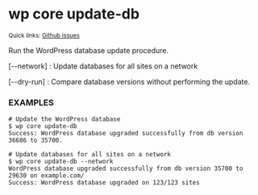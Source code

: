 # wp core update-db

<small>Quick links: <a href="https://github.com/wp-cli/wp-cli/issues?q=is%3Aopen+label%3Acommand%3Acore-update-db+sort%3Aupdated-desc">Github issues</a></small>

Run the WordPress database update procedure.

[\--network]
: Update databases for all sites on a network

[\--dry-run]
: Compare database versions without performing the update.

### EXAMPLES

    # Update the WordPress database
    $ wp core update-db
    Success: WordPress database upgraded successfully from db version 36686 to 35700.

    # Update databases for all sites on a network
    $ wp core update-db --network
    WordPress database upgraded successfully from db version 35700 to 29630 on example.com/
    Success: WordPress database upgraded on 123/123 sites



